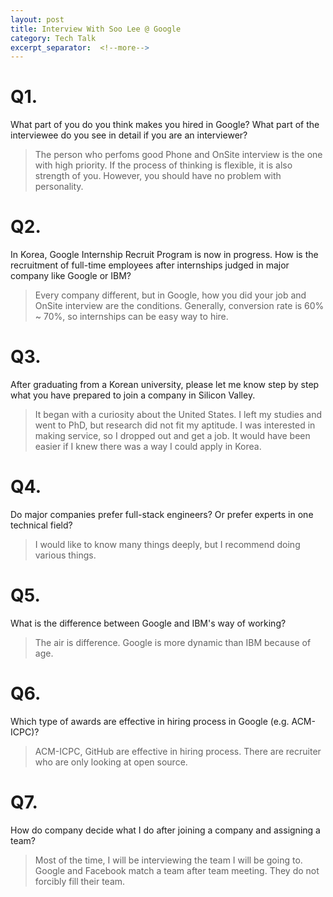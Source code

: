 ```yaml
---
layout: post
title: Interview With Soo Lee @ Google
category: Tech Talk
excerpt_separator:  <!--more-->
---
```


# Q1.

What part of you do you think makes you hired in Google? What part of the interviewee do you see in detail if you are an interviewer?

> The person who perfoms good Phone and OnSite interview is the one with high priority. If the process of thinking is flexible, it is also strength of you. However, you should have no problem with personality.

# Q2.

In Korea, Google Internship Recruit Program is now in progress. How is the recruitment of full-time employees after internships judged in major company like Google or IBM?

> Every company different, but in Google, how you did your job and OnSite interview are the conditions.
Generally, conversion rate is 60% ~ 70%, so internships can be easy way to hire.

# Q3.

After graduating from a Korean university, please let me know step by step what you have prepared to join a company in Silicon Valley. 

> It began with a curiosity about the United States. I left my studies and went to PhD, but research did not fit my aptitude. I was interested in making service, so I dropped out and get a job. It would have been easier if I knew there was a way I could apply in Korea.

# Q4.

Do major companies prefer full-stack engineers? Or prefer experts in one technical field?

> I would like to know many things deeply, but I recommend doing various things.


# Q5.

What is the difference between Google and IBM's way of working?

> The air is difference.
Google is more dynamic than IBM because of age.

# Q6.

Which type of awards are effective in hiring process in Google (e.g. ACM-ICPC)?

> ACM-ICPC, GitHub are effective in hiring process. There are recruiter who are only looking at open source.

# Q7.

How do company decide what I do after joining a company and assigning a team?

> Most of the time, I will be interviewing the team I will be going to.
Google and Facebook match a team after team meeting. They do not forcibly fill their team.
